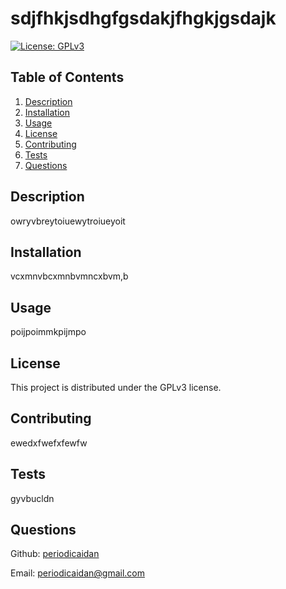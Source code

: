 sdjfhkjsdhgfgsdakjfhgkjgsdajk
===

[![License: GPLv3](https://img.shields.io/badge/License-GPLv3-green.svg)](https://shields.io/)

## Table of Contents

1. [Description](#description)
2. [Installation](#installation)
3. [Usage](#usage)
4. [License](#license)
5. [Contributing](#contributing)
6. [Tests](#tests)
7. [Questions](#questions)

## Description

owryvbreytoiuewytroiueyoit

## Installation

vcxmnvbcxmnbvmncxbvm,b

## Usage

poijpoimmkpijmpo

## License

This project is distributed under the GPLv3 license.

## Contributing

ewedxfwefxfewfw

## Tests

gyvbucldn

## Questions

Github: [periodicaidan](https://github.com/periodicaidan)

Email: [periodicaidan@gmail.com](mailto:periodicaidan@gmail.com)
